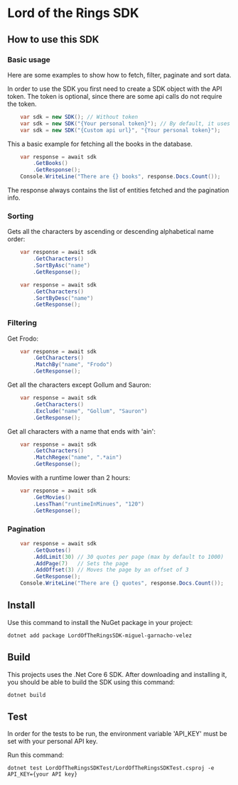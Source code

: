 
# Lord of the Rings SDK

## How to use this SDK

### Basic usage 

Here are some examples to show how to fetch, filter, paginate and sort data.

In order to use the SDK you first need to create a SDK object with the API token.
The token is optional, since there are some api calls do not require the token.

```C#
    var sdk = new SDK(); // Without token
    var sdk = new SDK("{Your personal token}"); // By default, it uses the 'https://the-one-api.dev/v2' url.
    var sdk = new SDK("{Custom api url}", "{Your personal token}");
```

This a basic example for fetching all the books in the database.

```C#
    var response = await sdk
        .GetBooks()
        .GetResponse();
    Console.WriteLine("There are {} books", response.Docs.Count());
```

The response always contains the list of entities fetched and the pagination info.

### Sorting

Gets all the characters by ascending or descending alphabetical name order:

```C#
    var response = await sdk
        .GetCharacters()
        .SortByAsc("name")
        .GetResponse();
```

```C#
    var response = await sdk
        .GetCharacters()
        .SortByDesc("name")
        .GetResponse();
```

### Filtering

Get Frodo:

```C#
    var response = await sdk
        .GetCharacters()
        .MatchBy("name", "Frodo")
        .GetResponse();
```

Get all the characters except Gollum and Sauron:

```C#
    var response = await sdk
        .GetCharacters()
        .Exclude("name", "Gollum", "Sauron")
        .GetResponse();
```

Get all characters with a name that ends with 'ain':

```C#
    var response = await sdk
        .GetCharacters()
        .MatchRegex("name", ".*ain")
        .GetResponse();
```

Movies with a runtime lower than 2 hours:

```C#
    var response = await sdk
        .GetMovies()
        .LessThan("runtimeInMinues", "120")
        .GetResponse();
```

### Pagination

```C#
    var response = await sdk
        .GetQuotes()
        .AddLimit(30) // 30 quotes per page (max by default to 1000)
        .AddPage(7)   // Sets the page  
        .AddOffset(3) // Moves the page by an offset of 3
        .GetResponse();
    Console.WriteLine("There are {} quotes", response.Docs.Count());
```

## Install

Use this command to install the NuGet package in your project:
```
dotnet add package LordOfTheRingsSDK-miguel-garnacho-velez
```

## Build

This projects uses the .Net Core 6 SDK. 
After downloading and installing it, you should be able to build the SDK using this command:
```
dotnet build
```

## Test

In order for the tests to be run, the environment variable 'API_KEY' must be set with your personal API key.

Run this command:
```
dotnet test LordOfTheRingsSDKTest/LordOfTheRingsSDKTest.csproj -e API_KEY={your API key}
```
